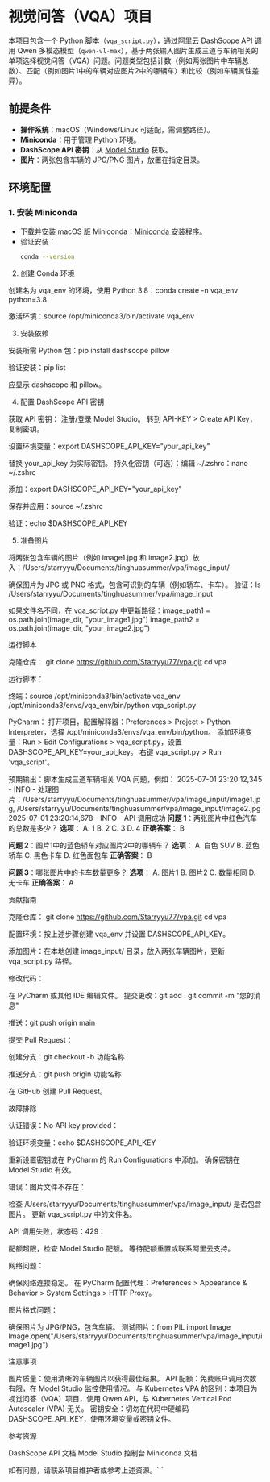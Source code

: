 # 视觉问答（VQA）项目

本项目包含一个 Python 脚本（`vqa_script.py`），通过阿里云 DashScope API 调用 Qwen 多模态模型（`qwen-vl-max`），基于两张输入图片生成三道与车辆相关的单项选择视觉问答（VQA）问题。问题类型包括计数（例如两张图片中车辆总数）、匹配（例如图片1中的车辆对应图片2中的哪辆车）和比较（例如车辆属性差异）。

## 前提条件

- **操作系统**：macOS（Windows/Linux 可适配，需调整路径）。
- **Miniconda**：用于管理 Python 环境。
- **DashScope API 密钥**：从 [Model Studio](https://modelstudio.aliyun.com/) 获取。
- **图片**：两张包含车辆的 JPG/PNG 图片，放置在指定目录。

## 环境配置

### 1. 安装 Miniconda
- 下载并安装 macOS 版 Miniconda：[Miniconda 安装程序](https://docs.conda.io/en/latest/miniconda.html)。
- 验证安装：
  ```bash
  conda --version

2. 创建 Conda 环境

创建名为 vqa_env 的环境，使用 Python 3.8：conda create -n vqa_env python=3.8


激活环境：source /opt/miniconda3/bin/activate vqa_env



3. 安装依赖

安装所需 Python 包：pip install dashscope pillow


验证安装：pip list

应显示 dashscope 和 pillow。

4. 配置 DashScope API 密钥

获取 API 密钥：
注册/登录 Model Studio。
转到 API-KEY > Create API Key，复制密钥。


设置环境变量：export DASHSCOPE_API_KEY="your_api_key"

替换 your_api_key 为实际密钥。
持久化密钥（可选）：编辑 ~/.zshrc：nano ~/.zshrc

添加：export DASHSCOPE_API_KEY="your_api_key"

保存并应用：source ~/.zshrc


验证：echo $DASHSCOPE_API_KEY



5. 准备图片

将两张包含车辆的图片（例如 image1.jpg 和 image2.jpg）放入：/Users/starryyu/Documents/tinghuasummer/vpa/image_input/


确保图片为 JPG 或 PNG 格式，包含可识别的车辆（例如轿车、卡车）。
验证：ls /Users/starryyu/Documents/tinghuasummer/vpa/image_input


如果文件名不同，在 vqa_script.py 中更新路径：image_path1 = os.path.join(image_dir, "your_image1.jpg")
image_path2 = os.path.join(image_dir, "your_image2.jpg")



运行脚本

克隆仓库：
git clone https://github.com/Starryyu77/vpa.git
cd vpa


运行脚本：

终端：source /opt/miniconda3/bin/activate vqa_env
/opt/miniconda3/envs/vqa_env/bin/python vqa_script.py


PyCharm：
打开项目，配置解释器：Preferences > Project > Python Interpreter，选择 /opt/miniconda3/envs/vqa_env/bin/python。
添加环境变量：Run > Edit Configurations > vqa_script.py，设置 DASHSCOPE_API_KEY=your_api_key。
右键 vqa_script.py > Run 'vqa_script'。




预期输出：脚本生成三道车辆相关 VQA 问题，例如：
2025-07-01 23:20:12,345 - INFO - 处理图片：/Users/starryyu/Documents/tinghuasummer/vpa/image_input/image1.jpg, /Users/starryyu/Documents/tinghuasummer/vpa/image_input/image2.jpg
2025-07-01 23:20:14,678 - INFO - API 调用成功
**问题 1**：两张图片中红色汽车的总数是多少？
**选项**：
A. 1
B. 2
C. 3
D. 4
**正确答案**： B

**问题 2**：图片1中的蓝色轿车对应图片2中的哪辆车？
**选项**：
A. 白色 SUV
B. 蓝色轿车
C. 黑色卡车
D. 红色面包车
**正确答案**： B

**问题 3**：哪张图片中的卡车数量更多？
**选项**：
A. 图片1
B. 图片2
C. 数量相同
D. 无卡车
**正确答案**： A



贡献指南

克隆仓库：
git clone https://github.com/Starryyu77/vpa.git
cd vpa


配置环境：按上述步骤创建 vqa_env 并设置 DASHSCOPE_API_KEY。

添加图片：在本地创建 image_input/ 目录，放入两张车辆图片，更新 vqa_script.py 路径。

修改代码：

在 PyCharm 或其他 IDE 编辑文件。
提交更改：git add .
git commit -m "您的消息"


推送：git push origin main




提交 Pull Request：

创建分支：git checkout -b 功能名称


推送分支：git push origin 功能名称


在 GitHub 创建 Pull Request。



故障排除

认证错误：No API key provided：

验证环境变量：echo $DASHSCOPE_API_KEY


重新设置密钥或在 PyCharm 的 Run Configurations 中添加。
确保密钥在 Model Studio 有效。


错误：图片文件不存在：

检查 /Users/starryyu/Documents/tinghuasummer/vpa/image_input/ 是否包含图片。
更新 vqa_script.py 中的文件名。


API 调用失败，状态码：429：

配额超限，检查 Model Studio 配额。
等待配额重置或联系阿里云支持。


网络问题：

确保网络连接稳定。
在 PyCharm 配置代理：Preferences > Appearance & Behavior > System Settings > HTTP Proxy。


图片格式问题：

确保图片为 JPG/PNG，包含车辆。
测试图片：from PIL import Image
Image.open("/Users/starryyu/Documents/tinghuasummer/vpa/image_input/image1.jpg")





注意事项

图片质量：使用清晰的车辆图片以获得最佳结果。
API 配额：免费账户调用次数有限，在 Model Studio 监控使用情况。
与 Kubernetes VPA 的区别：本项目为视觉问答（VQA）项目，使用 Qwen API，与 Kubernetes Vertical Pod Autoscaler (VPA) 无关。
密钥安全：切勿在代码中硬编码 DASHSCOPE_API_KEY，使用环境变量或密钥文件。

参考资源

DashScope API 文档
Model Studio 控制台
Miniconda 文档

如有问题，请联系项目维护者或参考上述资源。```

